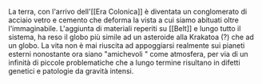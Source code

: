 La terra, con l'arrivo dell'[[Era Colonica]] è diventata un conglomerato di acciaio vetro e cemento che deforma la vista a cui siamo abituati oltre l'immaginabile.
L'aggiunta di materiali reperiti su [[Belt]] e lungo tutto il sistema, ha reso il globo più simile ad un asteroide alla Krakatoa (?) che ad un globo.
La vita non è mai riuscita ad appoggiarsi realmente sui pianeti esterni nonostante ora siano "amichevoli " come atmosfera, per via di un infinità di piccole problematiche che a lungo termine risultano in difetti genetici e patologie da gravità intensi.